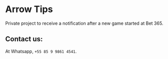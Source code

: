 # Arrow Tips

Private project to receive a notification after a new game started at Bet 365.

## Contact us:

At Whatsapp, `+55 85 9 9861 4541`.

